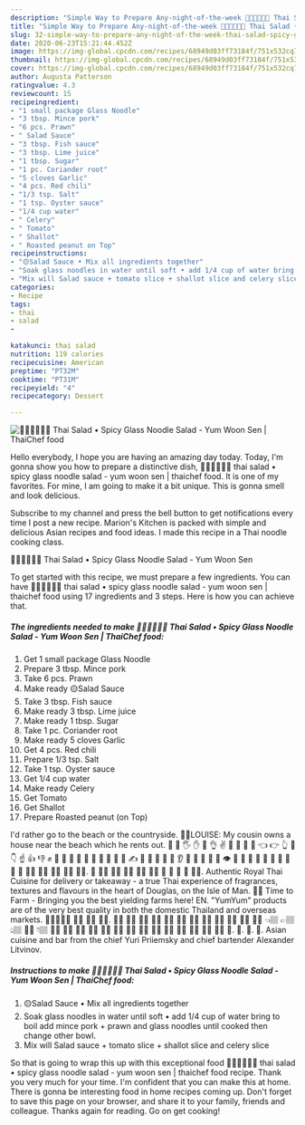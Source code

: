 ```yaml
---
description: "Simple Way to Prepare Any-night-of-the-week 🧑🏽‍🍳🧑🏼‍🍳 Thai Salad • Spicy Glass Noodle Salad - Yum Woon Sen | ThaiChef food"
title: "Simple Way to Prepare Any-night-of-the-week 🧑🏽‍🍳🧑🏼‍🍳 Thai Salad • Spicy Glass Noodle Salad - Yum Woon Sen | ThaiChef food"
slug: 32-simple-way-to-prepare-any-night-of-the-week-thai-salad-spicy-glass-noodle-salad-yum-woon-sen-thaichef-food
date: 2020-06-23T15:21:44.452Z
image: https://img-global.cpcdn.com/recipes/68949d03ff73184f/751x532cq70/🧑🏽🍳🧑🏼🍳-thai-salad-•-spicy-glass-noodle-salad-yum-woon-sen-thaichef-food-recipe-main-photo.jpg
thumbnail: https://img-global.cpcdn.com/recipes/68949d03ff73184f/751x532cq70/🧑🏽🍳🧑🏼🍳-thai-salad-•-spicy-glass-noodle-salad-yum-woon-sen-thaichef-food-recipe-main-photo.jpg
cover: https://img-global.cpcdn.com/recipes/68949d03ff73184f/751x532cq70/🧑🏽🍳🧑🏼🍳-thai-salad-•-spicy-glass-noodle-salad-yum-woon-sen-thaichef-food-recipe-main-photo.jpg
author: Augusta Patterson
ratingvalue: 4.3
reviewcount: 15
recipeingredient:
- "1 small package Glass Noodle"
- "3 tbsp. Mince pork"
- "6 pcs. Prawn"
- " Salad Sauce"
- "3 tbsp. Fish sauce"
- "3 tbsp. Lime juice"
- "1 tbsp. Sugar"
- "1 pc. Coriander root"
- "5 cloves Garlic"
- "4 pcs. Red chili"
- "1/3 tsp. Salt"
- "1 tsp. Oyster sauce"
- "1/4 cup water"
- " Celery"
- " Tomato"
- " Shallot"
- " Roasted peanut on Top"
recipeinstructions:
- "🟡Salad Sauce • Mix all ingredients together"
- "Soak glass noodles in water until soft • add 1/4 cup of water bring to boil add mince pork + prawn and glass noodles until cooked then change other bowl."
- "Mix will Salad sauce + tomato slice + shallot slice and celery slice"
categories:
- Recipe
tags:
- thai
- salad
- 

katakunci: thai salad  
nutrition: 119 calories
recipecuisine: American
preptime: "PT32M"
cooktime: "PT31M"
recipeyield: "4"
recipecategory: Dessert

---
```



![🧑🏽‍🍳🧑🏼‍🍳 Thai Salad • Spicy Glass Noodle Salad - Yum Woon Sen | ThaiChef food](https://img-global.cpcdn.com/recipes/68949d03ff73184f/751x532cq70/🧑🏽🍳🧑🏼🍳-thai-salad-•-spicy-glass-noodle-salad-yum-woon-sen-thaichef-food-recipe-main-photo.jpg)

Hello everybody, I hope you are having an amazing day today. Today, I'm gonna show you how to prepare a distinctive dish, 🧑🏽‍🍳🧑🏼‍🍳 thai salad • spicy glass noodle salad - yum woon sen | thaichef food. It is one of my favorites. For mine, I am going to make it a bit unique. This is gonna smell and look delicious.

Subscribe to my channel and press the bell button to get notifications every time I post a new recipe. Marion&#39;s Kitchen is packed with simple and delicious Asian recipes and food ideas. I made this recipe in a Thai noodle cooking class.

🧑🏽‍🍳🧑🏼‍🍳 Thai Salad • Spicy Glass Noodle Salad - Yum Woon Sen 

To get started with this recipe, we must prepare a few ingredients. You can have 🧑🏽‍🍳🧑🏼‍🍳 thai salad • spicy glass noodle salad - yum woon sen | thaichef food using 17 ingredients and 3 steps. Here is how you can achieve that.

##### The ingredients needed to make 🧑🏽‍🍳🧑🏼‍🍳 Thai Salad • Spicy Glass Noodle Salad - Yum Woon Sen | ThaiChef food:

1. Get 1 small package Glass Noodle
1. Prepare 3 tbsp. Mince pork
1. Take 6 pcs. Prawn
1. Make ready  🟡Salad Sauce
1. Take 3 tbsp. Fish sauce
1. Make ready 3 tbsp. Lime juice
1. Make ready 1 tbsp. Sugar
1. Take 1 pc. Coriander root
1. Make ready 5 cloves Garlic
1. Get 4 pcs. Red chili
1. Prepare 1/3 tsp. Salt
1. Take 1 tsp. Oyster sauce
1. Get 1/4 cup water
1. Make ready  Celery
1. Get  Tomato
1. Get  Shallot
1. Prepare  Roasted peanut (on Top)


I&#39;d rather go to the beach or the countryside. 🧒🏽LOUISE: My cousin owns a house near the beach which he rents out. 👋 🤚 🖐 ✋ 🖖 👌 ✌️ 🤞 🤟 🤘 🤙 👈 👉 👆 🖕 👇 ☝ 👍 👎 ✊ 👊 🤛 🤜 🤏 👏 🙌 👐 🤲 🤝 🙏 ✍️ 💅 🤳 💪 🦵 🦶 👂 👃 🧠 🦷 🦴 👀 👁 👅 👄 👶 🧒 👦 👧 🧑 👱 👨 🧔 👱‍♂️ 👨‍🦰 👨‍🦱 👨‍🦳 👨‍🦲. 👩 👱‍♀️ 👩‍🦰 👩‍🦱 👩‍🦳 👩‍🦲 🧓 👴 👵 🙍 🙍‍♂. Authentic Royal Thai Cuisine for delivery or takeaway - a true Thai experience of fragrances, textures and flavours in the heart of Douglas, on the Isle of Man. 🧑‍🌾 Time to Farm - Bringing you the best yielding farms here! EN. &#34;YumYum&#34; products are of the very best quality in both the domestic Thailand and overseas markets. 🧑🏼‍🤝‍🧑🏼 👬🏼 👭🏼 👫🏼. 👋🏽 🤚🏽 🖐🏽 ✋🏽 🖖🏽 👌🏽 🤏🏽 ✌🏽 🤞🏽 🤟🏽 🤘🏽 🤙🏽 👈🏽 👉🏽 👆🏽 🖕🏽 👇🏽 ☝🏽 👍🏽 👎🏽 ✊🏽 👊🏽 🤛🏽 🤜🏽 👏🏽 🙌🏽 👐🏽 🤲🏽 🙏🏽 ✍🏽 💅🏽 🤳. 👦. 👩. 🧑. Asian cuisine and bar from the chief Yuri Priiemsky and chief bartender Alexander Litvinov. 

##### Instructions to make 🧑🏽‍🍳🧑🏼‍🍳 Thai Salad • Spicy Glass Noodle Salad - Yum Woon Sen | ThaiChef food:

1. 🟡Salad Sauce • Mix all ingredients together
1. Soak glass noodles in water until soft • add 1/4 cup of water bring to boil add mince pork + prawn and glass noodles until cooked then change other bowl.
1. Mix will Salad sauce + tomato slice + shallot slice and celery slice




So that is going to wrap this up with this exceptional food 🧑🏽‍🍳🧑🏼‍🍳 thai salad • spicy glass noodle salad - yum woon sen | thaichef food recipe. Thank you very much for your time. I'm confident that you can make this at home. There is gonna be interesting food in home recipes coming up. Don't forget to save this page on your browser, and share it to your family, friends and colleague. Thanks again for reading. Go on get cooking!
